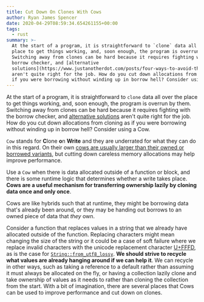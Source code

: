 ```yaml
---
title: Cut Down On Clones With Cows
author: Ryan James Spencer
date: 2020-04-29T08:59:34.654261155+00:00
tags:
  - rust
summary: >-
  At the start of a program, it is straightforward to `clone` data all over the
  place to get things working, and, soon enough, the program is overrun by them.
  Switching away from clones can be hard because it requires fighting with the
  borrow checker, and [alternative
  solutions](https://www.justanotherdot.com/posts/four-ways-to-avoid-the-wrath-of-the-borrow-checker.html)
  aren't quite right for the job. How do you cut down allocations from cloning as
  if you were borrowing without winding up in borrow hell? Consider using a Cow.
---
```


At the start of a program, it is straightforward to `clone` data all over the
place to get things working, and, soon enough, the program is overrun by them.
Switching away from clones can be hard because it requires fighting with the
borrow checker, and [alternative
solutions](https://www.justanotherdot.com/posts/four-ways-to-avoid-the-wrath-of-the-borrow-checker.html)
aren't quite right for the job. How do you cut down allocations from cloning as
if you were borrowing without winding up in borrow hell? Consider using a Cow.

`Cow` stands for **C**lone **o**n **Write** and they are underrated for what
they can do in this regard. On their own [cows are usually larger than their
owned or borrowed
variants](https://play.rust-lang.org/?version=stable&mode=debug&edition=2018&gist=ceab3b70e17fc69d254404ae3357d0b4),
but cutting down careless memory allocations may help improve performance.

Use a `Cow` when there is data allocated outside of a function or block, and
there is some runtime logic that determines whether a write takes place. **Cows
are a useful mechanism for transferring ownership lazily by cloning data once
and only once**.

Cows are like hybrids such that at runtime, they might be borrowing data that's
already been around, or they may be handing out borrows to an owned piece of
data that _they_ own.

Consider a function that replaces values in a string that we already have
allocated outside of the function. Replacing characters might mean changing the
size of the string or it could be a case of soft failure where we replace
invalid characters with the unicode replacement character
[U+FFFD](https://doc.rust-lang.org/std/char/constant.REPLACEMENT_CHARACTER.html),
as is the case for
[`String::from_utf8_lossy`](https://doc.rust-lang.org/std/string/struct.String.html#method.from_utf8_lossy).
**We should strive to recycle what values are already hanging around if we can
help it**. We can recycle in other ways, such as taking a reference to a default
rather than assuming it must always be allocated on the fly, or having a
collection lazily clone and take ownership of values as it needs to rather than
cloning the collection from the start. With a bit of imagination, there are
several places that Cows can be used to improve performance and cut down on
clones.
